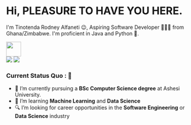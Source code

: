 <h1><span> Hi, PLEASURE TO HAVE YOU HERE. </span> </h1>

I'm Tinotenda Rodney Alfaneti 😉, Aspiring Software Developer 👨🏻‍💻 from Ghana/Zimbabwe. I'm proficient in Java and Python 🐍.

<img src="https://readme-typing-svg.herokuapp.com?vCenter=true&width=500&lines=Software+Developer;Java+and+Python+Developer+with+2%2B+Years+Experience;Passionate+about+Web+Development+and+Mobile+App+Development" height="40"/>

<div>
<a href="mailto: tinotendaalfaneti18@gmail.com">
<img src="https://img.shields.io/badge/-tinotendaalfaneti18%40gmail.com-7B83EB?&style=for-the-badge&logo=Microsoft-outlook&logoColor=white" ></a>    <a href="https://www.linkedin.com/in/billpwchan1998/"><img src="https://img.shields.io/badge/Tinotenda-%230077B5.svg?&style=for-the-badge&logo=linkedin&logoColor=white" ></a>  
</div>

### Current Status Quo : 📡

- 💼 I’m currently pursuing a <strong>BSc Computer Science degree</strong> at Ashesi University.
- 🌱 I’m learning <strong>Machine Learning</strong> and <strong>Data Science</strong>
- 🔍 I’m looking for career opportunities in the <strong>Software Engineering</strong> or <strong>Data Science</strong> industry
